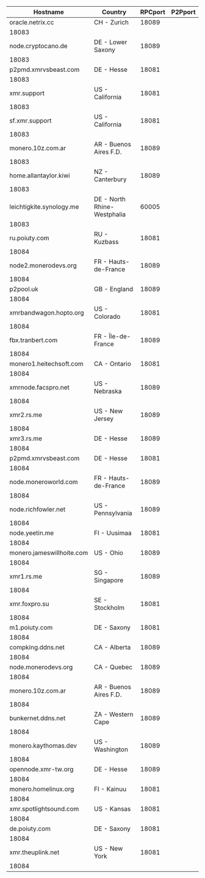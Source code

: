 Hostname | Country | RPCport | P2Pport
--- | --- | --- | ---
oracle.netrix.cc | CH - Zurich | 18089
 | 18083
node.cryptocano.de | DE - Lower Saxony | 18089
 | 18083
p2pmd.xmrvsbeast.com | DE - Hesse | 18081
 | 18083
xmr.support | US - California | 18081
 | 18083
sf.xmr.support | US - California | 18081
 | 18083
monero.10z.com.ar | AR - Buenos Aires F.D. | 18089
 | 18083
home.allantaylor.kiwi | NZ - Canterbury | 18089
 | 18083
leichtigkite.synology.me | DE - North Rhine-Westphalia | 60005
 | 18083
ru.poiuty.com | RU - Kuzbass | 18081
 | 18084
node2.monerodevs.org | FR - Hauts-de-France | 18089
 | 18084
p2pool.uk | GB - England | 18089
 | 18084
xmrbandwagon.hopto.org | US - Colorado | 18081
 | 18084
fbx.tranbert.com | FR - Île-de-France | 18089
 | 18084
monero1.heitechsoft.com | CA - Ontario | 18081
 | 18084
xmrnode.facspro.net | US - Nebraska | 18089
 | 18084
xmr2.rs.me | US - New Jersey | 18089
 | 18084
xmr3.rs.me | DE - Hesse | 18089
 | 18084
p2pmd.xmrvsbeast.com | DE - Hesse | 18081
 | 18084
node.moneroworld.com | FR - Hauts-de-France | 18089
 | 18084
node.richfowler.net | US - Pennsylvania | 18089
 | 18084
node.yeetin.me | FI - Uusimaa | 18081
 | 18084
monero.jameswillhoite.com | US - Ohio | 18089
 | 18084
xmr1.rs.me | SG - Singapore | 18089
 | 18084
xmr.foxpro.su | SE - Stockholm | 18081
 | 18084
m1.poiuty.com | DE - Saxony | 18081
 | 18084
compking.ddns.net | CA - Alberta | 18089
 | 18084
node.monerodevs.org | CA - Quebec | 18089
 | 18084
monero.10z.com.ar | AR - Buenos Aires F.D. | 18089
 | 18084
bunkernet.ddns.net | ZA - Western Cape | 18089
 | 18084
monero.kaythomas.dev | US - Washington | 18089
 | 18084
opennode.xmr-tw.org | DE - Hesse | 18089
 | 18084
monero.homelinux.org | FI - Kainuu | 18081
 | 18084
xmr.spotlightsound.com | US - Kansas | 18081
 | 18084
de.poiuty.com | DE - Saxony | 18081
 | 18084
xmr.theuplink.net | US - New York | 18081
 | 18084
